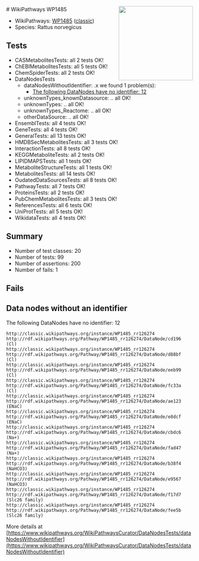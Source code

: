 <img style="float: right; width: 200px" src="https://upload.wikimedia.org/wikipedia/commons/thumb/8/83/Wplogo_with_text_500.png/640px-Wplogo_with_text_500.png" />
# WikiPathways WP1485

* WikiPathways: [WP1485](https://wikipathways.org/pathways/WP1485) ([classic](https://classic.wikipathways.org/instance/WP1485))
* Species: Rattus norvegicus
## Tests
* CASMetabolitesTests: all 2 tests OK!
* ChEBIMetabolitesTests: all 5 tests OK!
* ChemSpiderTests: all 2 tests OK!
* DataNodesTests
    * dataNodesWithoutIdentifier: .x we found 1 problem(s):
        * [The following DataNodes have no identifier: 12](#8792c492)
    * unknownTypes_knownDatasource: .. all OK!
    * unknownTypes: .. all OK!
    * unknownTypes_Reactome: .. all OK!
    * otherDataSource: .. all OK!
* EnsemblTests: all 4 tests OK!
* GeneTests: all 4 tests OK!
* GeneralTests: all 13 tests OK!
* HMDBSecMetabolitesTests: all 3 tests OK!
* InteractionTests: all 8 tests OK!
* KEGGMetaboliteTests: all 2 tests OK!
* LIPIDMAPSTests: all 1 tests OK!
* MetaboliteStructureTests: all 1 tests OK!
* MetabolitesTests: all 14 tests OK!
* OudatedDataSourcesTests: all 8 tests OK!
* PathwayTests: all 7 tests OK!
* ProteinsTests: all 2 tests OK!
* PubChemMetabolitesTests: all 3 tests OK!
* ReferencesTests: all 6 tests OK!
* UniProtTests: all 5 tests OK!
* WikidataTests: all 4 tests OK!


## Summary

* Number of test classes: 20
* Number of tests: 99
* Number of assertions: 200
* Number of fails: 1

## Fails

<a name="8792c492" />

## Data nodes without an identifier

The following DataNodes have no identifier: 12
```
http://classic.wikipathways.org/instance/WP1485_rr126274 http://rdf.wikipathways.org/Pathway/WP1485_rr126274/DataNode/cd196 (Cl)
http://classic.wikipathways.org/instance/WP1485_rr126274 http://rdf.wikipathways.org/Pathway/WP1485_rr126274/DataNode/d88bf (Cl)
http://classic.wikipathways.org/instance/WP1485_rr126274 http://rdf.wikipathways.org/Pathway/WP1485_rr126274/DataNode/eeb99 (Cl)
http://classic.wikipathways.org/instance/WP1485_rr126274 http://rdf.wikipathways.org/Pathway/WP1485_rr126274/DataNode/fc33a (Cl)
http://classic.wikipathways.org/instance/WP1485_rr126274 http://rdf.wikipathways.org/Pathway/WP1485_rr126274/DataNode/ae123 (ENaC)
http://classic.wikipathways.org/instance/WP1485_rr126274 http://rdf.wikipathways.org/Pathway/WP1485_rr126274/DataNode/e8dcf (ENaC)
http://classic.wikipathways.org/instance/WP1485_rr126274 http://rdf.wikipathways.org/Pathway/WP1485_rr126274/DataNode/cbdc6 (Na+)
http://classic.wikipathways.org/instance/WP1485_rr126274 http://rdf.wikipathways.org/Pathway/WP1485_rr126274/DataNode/fad47 (Na+)
http://classic.wikipathways.org/instance/WP1485_rr126274 http://rdf.wikipathways.org/Pathway/WP1485_rr126274/DataNode/b38f4 (NaHCO3)
http://classic.wikipathways.org/instance/WP1485_rr126274 http://rdf.wikipathways.org/Pathway/WP1485_rr126274/DataNode/e9567 (NaHCO3)
http://classic.wikipathways.org/instance/WP1485_rr126274 http://rdf.wikipathways.org/Pathway/WP1485_rr126274/DataNode/f17d7 (Slc26 family)
http://classic.wikipathways.org/instance/WP1485_rr126274 http://rdf.wikipathways.org/Pathway/WP1485_rr126274/DataNode/fee5b (Slc26 family)
```

More details at [https://www.wikipathways.org/WikiPathwaysCurator/DataNodesTests/dataNodesWithoutIdentifier](https://www.wikipathways.org/WikiPathwaysCurator/DataNodesTests/dataNodesWithoutIdentifier)

